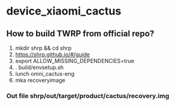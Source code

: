# device_xiaomi_cactus
## How to build TWRP from official repo?
1) mkdir shrp && cd shrp
2) https://shrp.github.io/#/guide
3) export ALLOW_MISSING_DEPENDENCIES=true
4) . build/envsetup.sh
5) lunch omni_cactus-eng
6) mka recoveryimage
### Out file shrp/out/target/product/cactus/recovery.img
